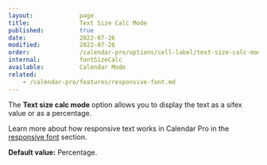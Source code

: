 ```yaml
---
layout:             page
title:              Text Size Calc Mode
published:          true
date:               2022-07-26
modified:           2022-07-26
order:              /calendar-pro/options/cell-label/text-size-calc-mode
internal:           fontSizeCalc
available:          Calendar Mode
related:
    - /calendar-pro/features/responsive-font.md
---
```

The **Text size calc mode** option allows you to display the text as a sifex value or as a percentage.

Learn more about how responsive text works in Calendar Pro in the [responsive font](../../features/responsive-font.md) section.

**Default value:** Percentage.
